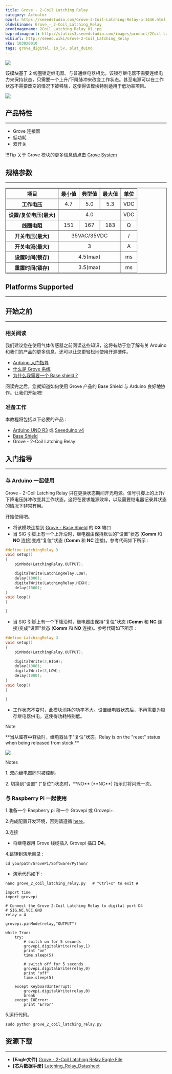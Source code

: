 ```yaml
---
title: Grove - 2-Coil Latching Relay
category: Actuator
bzurl: https://seeedstudio.com/Grove-2-Coil-Latching-Relay-p-1446.html
oldwikiname: Grove_-_2-Coil_Latching_Relay
prodimagename: 2Coil_Latching_Relay_01.jpg
bzprodimageurl: http://statics3.seeedstudio.com/images/product/2Coil Latching Relay.jpg
wikiurl: http://seeed.wiki/Grove-2-Coil_Latching_Relay
sku: 103020010
tags: grove_digital, io_5v, plat_duino
---
```


![](https://raw.githubusercontent.com/SeeedDocument/Grove-2-Coil_Latching_Relay/master/img/2Coil_Latching_Relay_01.jpg)

该模块基于 2 线圈锁定继电器。与普通继电器相比，该锁存继电器不需要连续电力来保持状态，只需要一个上升/下降脉冲来改变工作状态。甚至电源可以在工作状态不需要改变的情况下被移除，这使得该模块特别适用于低功率项目。

[![](https://github.com/SeeedDocument/wiki_chinese/raw/master/docs/images/click_to_buy.PNG)](https://item.taobao.com/item.htm?spm=a1z10.3-c.w4002-11172317909.13.886f2405BtSNn&id=45571928583)

## 产品特性
-------

-   Grove 连接器
-   低功耗
-   双开关

!!!Tip
    关于 Grove 模块的更多信息请点击 [Grove System](http://seeed.wiki/Grove_System/)

## 规格参数
-------------

<table border="1" cellspacing="0" width="80%">
<tr>
<th scope="col">
项目
</th>
<th scope="col">
最小值
</th>
<th scope="col">
典型值
</th>
<th scope="col">
最大值
</th>
<th scope="col">
单位
</th>
</tr>
<tr align="center">
<th scope="row">
工作电压
</th>
<td>
4.7
</td>
<td>
5.0
</td>
<td>
5.3
</td>
<td>
VDC
</td>
</tr>
<tr align="center">
<th scope="row">
设置/复位电压(最大)
</th>
<td colspan="3">
4.0
</td>
<td>
VDC
</td>
</tr>
<tr align="center">
<th scope="row">
线圈电阻
</th>
<td>
151
</td>
<td>
167
</td>
<td>
183
</td>
<td>
Ω
</td>
</tr>
<tr align="center">
<th scope="row">
开关电压(最大)
</th>
<td colspan="3">
35VAC/35VDC
</td>
<td>
/
</td>
</tr>
<tr align="center">
<th scope="row">
开关电流(最大)
</th>
<td colspan="3">
3
</td>
<td>
A
</td>
</tr>
<tr align="center">
<th scope="row">
设置时间(锁存)
</th>
<td colspan="3">
4.5(max)
</td>
<td>
ms
</td>
</tr>
<tr align="center">
<th scope="row">
重置时间(锁存)
</th>
<td colspan="3">
3.5(max)
</td>
<td>
ms
</td>
</tr>
</table>

## Platforms Supported
-------------------

## 开始之前
------------

### 相关阅读

我们建议您在使用气体传感器之前阅读这些知识，这将有助于您了解有关 Arduino 和我们的产品的更多信息，还可以让您更轻松地使用开源硬件。

-   [ Arduino 入门指导](/Getting_Started_with_Seeeduino)
-   [什么是 Grove 系统](/Grove_System)
-   [为什么我需要一个 Base shield ?](/Base_Shield_V2)

阅读完之后，您就知道如何使用 Grove 产品的 Base Shield 与 Arduino 良好地协作。让我们开始吧!

### 准备工作

本教程将包括以下必要的产品 :

-   [Arduino UNO R3](http://www.seeedstudio.com/depot/Arduino-Uno-Rev3-p-694.html) 或 [Seeeduino v4](https://item.taobao.com/item.htm?spm=a1z10.3-c.w4002-11172317909.11.1d26c07ekK3ndr&id=45721222112)
-   [Base Shield](https://item.taobao.com/item.htm?spm=a1z10.3-c.w4002-11172317909.21.1d26c07ekK3ndr&id=520233320144)
-   Grove - 2-Coil Latching Relay


## 入门指导
-----

### 与 Arduino 一起使用

Grove - 2-Coil Latching Relay 只在更换状态期间开光电源。信号引脚上的上升/下降电压脉冲改变其工作状态。这将在要求能源效率，以及需要继电器记录其状态的情况下非常有用。

开始使用吧。

-   将该模块连接到 [Grove - Base Shield](/Base_Shield_V2 "Grove - Base Shield") 的 **D3** 端口
-   当 SIG 引脚上有一个上升沿时，继电器由保持默认的"设置"状态 (**Comm** 和 **NO** 连接)变成"复位"状态 (**Comm** 和 **NC** 连接)。参考代码如下所示 :

```c
#define LatchingRelay 3
void setup()
{
    pinMode(LatchingRelay,OUTPUT);

    digitalWrite(LatchingRelay,LOW);
    delay(1000);
    digitalWrite(LatchingRelay,HIGH);
    delay(1000);
}
void loop()
{

}
```

-   当 SIG 引脚上有一个下降沿时，继电器由保持"复位"状态 (**Comm** 和 **NC** 连接)变成"设置"状态 (**Comm** 和 **NO** 连接)。参考代码如下所示 :

```c
#define LatchingRelay 3
void setup()
{
    pinMode(LatchingRelay,OUTPUT);

    digitalWrite(3,HIGH);
    delay(1000);
    digitalWrite(3,LOW);
    delay(1000);
}
void loop()
{

}
```

-   工作状态不变时，此模块消耗的功率不大。设置继电器状态后，不再需要为锁存继电器供电，这使得功耗特别低。

<div class="admonition note">
<p class="admonition-title">Note</p>
**当从库存中释放时，继电器处于"复位"状态。Relay is on the "reset" status when being released from stock.**
</div>

![](https://raw.githubusercontent.com/SeeedDocument/Grove-2-Coil_Latching_Relay/master/img/Latching_Relay_Diagram.jpg)


<div class="admonition note">
<p class="admonition-title">Notes</p>
<p> 1. 双向继电器同时被控制。</p>
<p> 2. 切换到"设置" ("复位")状态时，**NO** (**NC**) 指示灯将闪烁一次。</p>
</div>


### 与 Raspberry Pi 一起使用

1.准备一个 Raspberry pi 和一个 Grovepi 或 Grovepi+.

2.完成配置开发环境，否则请遵循 [here](/GrovePiPlus)。

3.连接

-   将继电器用 Grove 线缆插入  Grovepi 插口 **D4**。

4.跳转到演示目录 :

```
cd yourpath/GrovePi/Software/Python/
```
-   演示代码如下 :

```
nano grove_2_coil_latching_relay.py   # "Ctrl+x" to exit #
```

```
import time
import grovepi

# Connect the Grove 2-Coil Latching Relay to digital port D4
# SIG,NC,VCC,GND
relay = 4

grovepi.pinMode(relay,"OUTPUT")

while True:
    try:
        # switch on for 5 seconds
        grovepi.digitalWrite(relay,1)
        print "on"
        time.sleep(5)

        # switch off for 5 seconds
        grovepi.digitalWrite(relay,0)
        print "off"
        time.sleep(5)

    except KeyboardInterrupt:
        grovepi.digitalWrite(relay,0)
        break
    except IOError:
        print "Error"
```

5.运行代码。
```
sudo python grove_2_coil_latching_relay.py
```

## 资源下载
--------

- **[Eagle文件]** [Grove - 2-Coil Latching Relay Eagle File](https://raw.githubusercontent.com/SeeedDocument/Grove-2-Coil_Latching_Relay/master/res/Grove-2-Coil_Latching_Relay_Eagle_File.zip)
- **[芯片数据手册]** [Latching_Relay_Datasheet](https://raw.githubusercontent.com/SeeedDocument/Grove-2-Coil_Latching_Relay/master/res/Latching_Relay_Datesheet.pdf)

<!-- This Markdown file was created from http://www.seeedstudio.com/wiki/Grove_-_2-Coil_Latching_Relay -->

